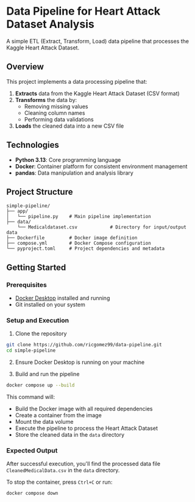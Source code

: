 # Data Pipeline for Heart Attack Dataset Analysis

A simple ETL (Extract, Transform, Load) data pipeline that processes the Kaggle Heart Attack Dataset.

## Overview

This project implements a data processing pipeline that:

1. **Extracts** data from the Kaggle Heart Attack Dataset (CSV format)
2. **Transforms** the data by:
   - Removing missing values
   - Cleaning column names
   - Performing data validations
3. **Loads** the cleaned data into a new CSV file

## Technologies

- **Python 3.13**: Core programming language
- **Docker**: Container platform for consistent environment management
- **pandas**: Data manipulation and analysis library

## Project Structure

```
simple-pipeline/
├── app/
│   └── pipeline.py    # Main pipeline implementation
├── data/
    └── Medicaldataset.csv            # Directory for input/output data
├── Dockerfile         # Docker image definition
├── compose.yml        # Docker Compose configuration
└── pyproject.toml     # Project dependencies and metadata
```

## Getting Started

### Prerequisites

- [Docker Desktop](https://www.docker.com/products/docker-desktop/) installed and running
- Git installed on your system

### Setup and Execution

1. Clone the repository

```bash
git clone https://github.com/ricgomez99/data-pipeline.git
cd simple-pipeline
```

2. Ensure Docker Desktop is running on your machine

3. Build and run the pipeline

```bash
docker compose up --build
```

This command will:

- Build the Docker image with all required dependencies
- Create a container from the image
- Mount the data volume
- Execute the pipeline to process the Heart Attack Dataset
- Store the cleaned data in the `data` directory

### Expected Output

After successful execution, you'll find the processed data file `CleanedMedicalData.csv` in the `data` directory.

To stop the container, press `Ctrl+C` or run:

```bash
docker compose down
```

